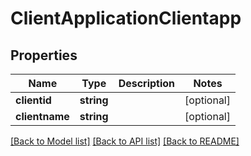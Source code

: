 # ClientApplicationClientapp

## Properties
Name | Type | Description | Notes
------------ | ------------- | ------------- | -------------
**clientid** | **string** |  | [optional] 
**clientname** | **string** |  | [optional] 

[[Back to Model list]](../README.md#documentation-for-models) [[Back to API list]](../README.md#documentation-for-api-endpoints) [[Back to README]](../README.md)


